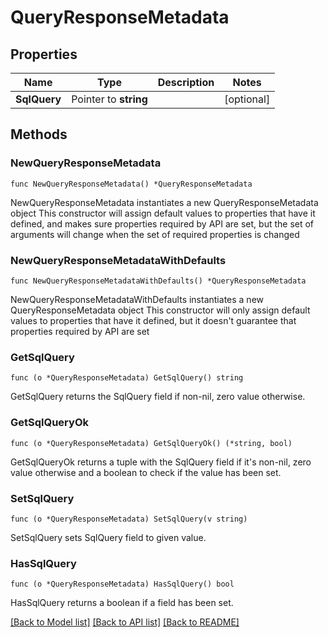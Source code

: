 # QueryResponseMetadata

## Properties

Name | Type | Description | Notes
------------ | ------------- | ------------- | -------------
**SqlQuery** | Pointer to **string** |  | [optional] 

## Methods

### NewQueryResponseMetadata

`func NewQueryResponseMetadata() *QueryResponseMetadata`

NewQueryResponseMetadata instantiates a new QueryResponseMetadata object
This constructor will assign default values to properties that have it defined,
and makes sure properties required by API are set, but the set of arguments
will change when the set of required properties is changed

### NewQueryResponseMetadataWithDefaults

`func NewQueryResponseMetadataWithDefaults() *QueryResponseMetadata`

NewQueryResponseMetadataWithDefaults instantiates a new QueryResponseMetadata object
This constructor will only assign default values to properties that have it defined,
but it doesn't guarantee that properties required by API are set

### GetSqlQuery

`func (o *QueryResponseMetadata) GetSqlQuery() string`

GetSqlQuery returns the SqlQuery field if non-nil, zero value otherwise.

### GetSqlQueryOk

`func (o *QueryResponseMetadata) GetSqlQueryOk() (*string, bool)`

GetSqlQueryOk returns a tuple with the SqlQuery field if it's non-nil, zero value otherwise
and a boolean to check if the value has been set.

### SetSqlQuery

`func (o *QueryResponseMetadata) SetSqlQuery(v string)`

SetSqlQuery sets SqlQuery field to given value.

### HasSqlQuery

`func (o *QueryResponseMetadata) HasSqlQuery() bool`

HasSqlQuery returns a boolean if a field has been set.


[[Back to Model list]](../README.md#documentation-for-models) [[Back to API list]](../README.md#documentation-for-api-endpoints) [[Back to README]](../README.md)


